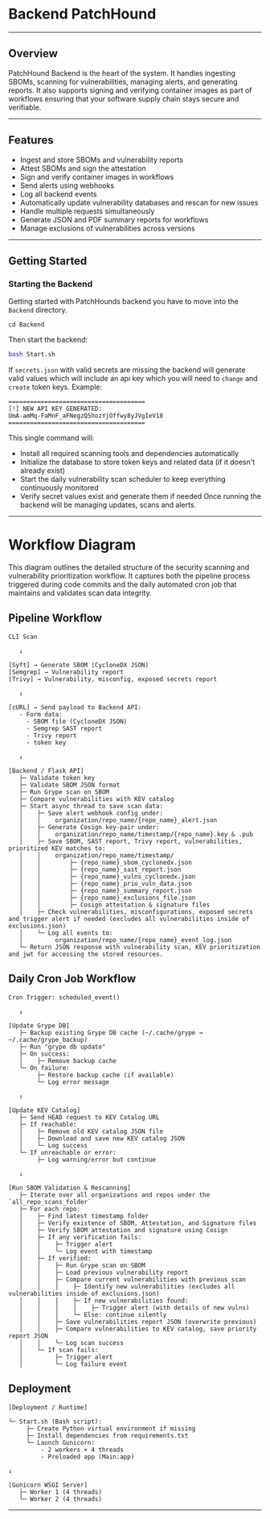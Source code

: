 # Backend PatchHound

---

## Overview

PatchHound Backend is the heart of the system. It handles ingesting SBOMs, scanning for vulnerabilities, managing alerts, and generating reports. It also supports signing and verifying container images as part of workflows ensuring that your software supply chain stays secure and verifiable.

---

## Features

- Ingest and store SBOMs and vulnerability reports
- Attest SBOMs and sign the attestation
- Sign and verify container images in workflows
- Send alerts using webhooks
- Log all backend events
- Automatically update vulnerability databases and rescan for new issues
- Handle multiple requests simultaneously
- Generate JSON and PDF summary reports for workflows
- Manage exclusions of vulnerabilities across versions

---

## Getting Started

### Starting the Backend  

Getting started with PatchHounds backend you have to move into the `Backend` directory.
```
cd Backend
```

Then start the backend:
```bash
bash Start.sh
```

If `secrets.json` with valid secrets are missing the backend will generate valid values which will include an api key which you will need to `change` and `create` token keys.
Example:
```
======================================
[!] NEW API KEY GENERATED:
UmA-amMq-FaMnF_aFNegzQ5hozYjOffwy8yJVgIeV18
======================================
```

This single command will:
- Install all required scanning tools and dependencies automatically
- Initialize the database to store token keys and related data (if it doesn't already exist)
- Start the daily vulnerability scan scheduler to keep everything continuously monitored
- Verify secret values exist and generate them if needed
Once running the backend will be managing updates, scans and alerts.

---

# Workflow Diagram

This diagram outlines the detailed structure of the security scanning and vulnerability prioritization workflow. It captures both the pipeline process triggered during code commits and the daily automated cron job that maintains and validates scan data integrity.

## Pipeline Workflow

```
CLI Scan

   ↓

[Syft] → Generate SBOM (CycloneDX JSON)
[Semgrep] → Vulnerability report
[Trivy] → Vulnerability, misconfig, exposed secrets report

   ↓

[cURL] → Send payload to Backend API:
   - Form data:
     - SBOM file (CycloneDX JSON)
     - Semgrep SAST report
     - Trivy report
     - token key

   ↓

[Backend / Flask API]
   ├─ Validate token key
   ├─ Validate SBOM JSON format
   ├─ Run Grype scan on SBOM
   ├─ Compare vulnerabilities with KEV catalog
   ├─ Start async thread to save scan data:
   │    ├─ Save alert webhook config under:
   │    │    organization/repo_name/{repo_name}_alert.json
   │    ├─ Generate Cosign key-pair under:
   │    │    organization/repo_name/timestamp/{repo_name}.key & .pub
   │    ├─ Save SBOM, SAST report, Trivy report, vulnerabilities, prioritized KEV matches to:
   │    │    organization/repo_name/timestamp/
   │    │        ├─ {repo_name}_sbom_cyclonedx.json
   │    │        ├─ {repo_name}_sast_report.json
   │    │        ├─ {repo_name}_vulns_cyclonedx.json
   │    │        ├─ {repo_name}_prio_vuln_data.json
   │    │        ├─ {repo_name}_summary_report.json
   │    │        ├─ {repo_name}_exclusions_file.json
   │    │        ├─ Cosign attestation & signature files
   │    ├─ Check vulnerabilities, misconfigurations, exposed secrets and trigger alert if needed (excludes all vulnerabilities inside of exclusions.json)
   │    └─ Log all events to:
   │         organization/repo_name/{repo_name}_event_log.json
   └─ Return JSON response with vulnerability scan, KEV prioritization and jwt for accessing the stored resources.
```
## Daily Cron Job Workflow

```
Cron Trigger: scheduled_event()

   ↓

[Update Grype DB]
   ├─ Backup existing Grype DB cache (~/.cache/grype → ~/.cache/grype_backup)
   ├─ Run "grype db update"
   ├─ On success:
   │    ├─ Remove backup cache
   └─ On failure:
        ├─ Restore backup cache (if available)
        └─ Log error message

   ↓

[Update KEV Catalog]
   ├─ Send HEAD request to KEV Catalog URL
   ├─ If reachable:
   │    ├─ Remove old KEV catalog JSON file
   │    ├─ Download and save new KEV catalog JSON
   │    └─ Log success
   └─ If unreachable or error:
        ├─ Log warning/error but continue

   ↓

[Run SBOM Validation & Rescanning]
   ├─ Iterate over all organizations and repos under the `all_repo_scans_folder`
   ├─ For each repo:
   │    ├─ Find latest timestamp folder
   │    ├─ Verify existence of SBOM, Attestation, and Signature files
   │    ├─ Verify SBOM attestation and signature using Cosign
   │    ├─ If any verification fails:
   │    │    ├─ Trigger alert
   │    │    └─ Log event with timestamp
   │    ├─ If verified:
   │    │    ├─ Run Grype scan on SBOM
   │    │    ├─ Load previous vulnerability report
   │    │    ├─ Compare current vulnerabilities with previous scan
   │    │    │    ├─ Identify new vulnerabilities (excludes all vulnerabilities inside of exclusions.json)
   │    │    │    ├─ If new vulnerabilities found:
   │    │    │    │    ├─ Trigger alert (with details of new vulns)
   │    │    │    └─ Else: continue silently
   │    │    ├─ Save vulnerabilities report JSON (overwrite previous)
   │    │    ├─ Compare vulnerabilities to KEV catalog, save priority report JSON
   │    │    └─ Log scan success
   │    └─ If scan fails:
   │         ├─ Trigger alert
   │         └─ Log failure event
```
## Deployment

```
[Deployment / Runtime]

└─ Start.sh (Bash script):
     ├─ Create Python virtual environment if missing
     ├─ Install dependencies from requirements.txt
     └─ Launch Gunicorn:
         - 2 workers × 4 threads
         - Preloaded app (Main:app)

↓

[Gunicorn WSGI Server]
   ├─ Worker 1 (4 threads)
   └─ Worker 2 (4 threads)
```

---